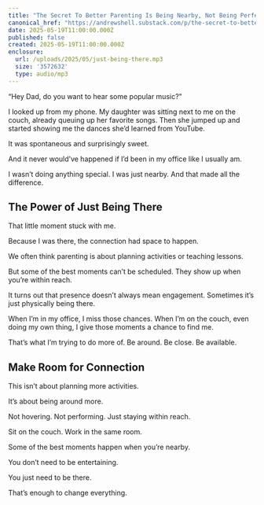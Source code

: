 ```yaml
---
title: "The Secret To Better Parenting Is Being Nearby, Not Being Perfect"
canonical_href: "https://andrewshell.substack.com/p/the-secret-to-better-parenting-is"
date: 2025-05-19T11:00:00.000Z
published: false
created: 2025-05-19T11:00:00.000Z
enclosure:
  url: /uploads/2025/05/just-being-there.mp3
  size: '3572632'
  type: audio/mp3
---
```


“Hey Dad, do you want to hear some popular music?”

I looked up from my phone. My daughter was sitting next to me on the couch, already queuing up her favorite songs. Then she jumped up and started showing me the dances she’d learned from YouTube.

It was spontaneous and surprisingly sweet.

And it never would’ve happened if I’d been in my office like I usually am.

I wasn’t doing anything special. I was just nearby. And that made all the difference.

## The Power of Just Being There

That little moment stuck with me.

Because I was there, the connection had space to happen.

We often think parenting is about planning activities or teaching lessons.

But some of the best moments can’t be scheduled. They show up when you’re within reach.

It turns out that presence doesn’t always mean engagement. Sometimes it’s just physically being there.

When I’m in my office, I miss those chances. When I’m on the couch, even doing my own thing, I give those moments a chance to find me.

That’s what I’m trying to do more of. Be around. Be close. Be available.


## Make Room for Connection

This isn’t about planning more activities.

It’s about being around more.

Not hovering. Not performing. Just staying within reach.

Sit on the couch. Work in the same room.

Some of the best moments happen when you’re nearby.

You don’t need to be entertaining.

You just need to be there.

That’s enough to change everything.